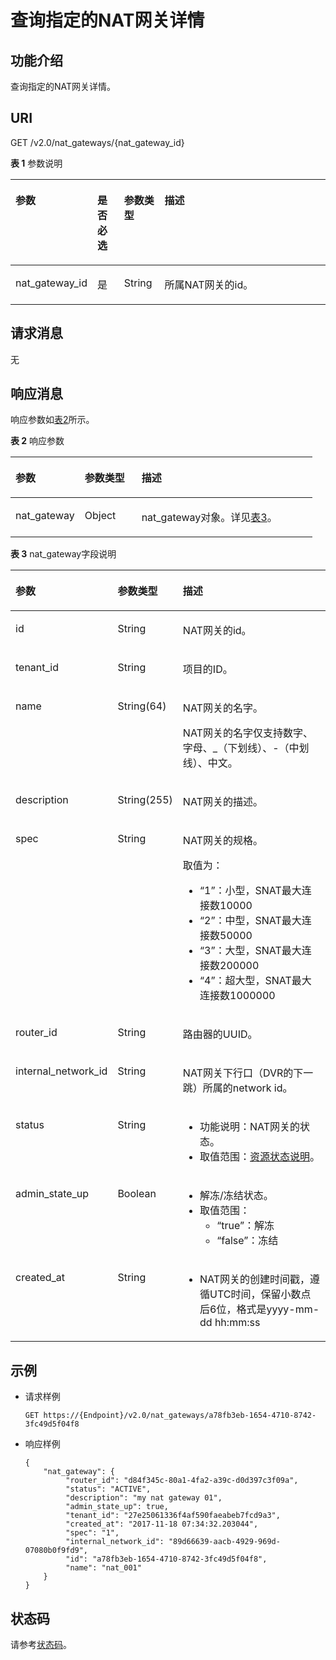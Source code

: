 # 查询指定的NAT网关详情<a name="ZH-CN_TOPIC_0201533629"></a>

## 功能介绍<a name="section45827181"></a>

查询指定的NAT网关详情。

## URI<a name="section9791447"></a>

GET /v2.0/nat\_gateways/\{nat\_gateway\_id\}

**表 1**  参数说明

<a name="table285161395713"></a>
<table><thead align="left"><tr id="row12912101317577"><th class="cellrowborder" valign="top" width="22.57%" id="mcps1.2.5.1.1"><p id="p791271313579"><a name="p791271313579"></a><a name="p791271313579"></a>参数</p>
</th>
<th class="cellrowborder" valign="top" width="8.649999999999999%" id="mcps1.2.5.1.2"><p id="p1391221355716"><a name="p1391221355716"></a><a name="p1391221355716"></a>是否必选</p>
</th>
<th class="cellrowborder" valign="top" width="12.9%" id="mcps1.2.5.1.3"><p id="p7912013105718"><a name="p7912013105718"></a><a name="p7912013105718"></a>参数类型</p>
</th>
<th class="cellrowborder" valign="top" width="55.879999999999995%" id="mcps1.2.5.1.4"><p id="p1191216131572"><a name="p1191216131572"></a><a name="p1191216131572"></a>描述</p>
</th>
</tr>
</thead>
<tbody><tr id="row1591281345717"><td class="cellrowborder" valign="top" width="22.57%" headers="mcps1.2.5.1.1 "><p id="p69121213115717"><a name="p69121213115717"></a><a name="p69121213115717"></a>nat_gateway_id</p>
</td>
<td class="cellrowborder" valign="top" width="8.649999999999999%" headers="mcps1.2.5.1.2 "><p id="p1291281325710"><a name="p1291281325710"></a><a name="p1291281325710"></a>是</p>
</td>
<td class="cellrowborder" valign="top" width="12.9%" headers="mcps1.2.5.1.3 "><p id="p179129138573"><a name="p179129138573"></a><a name="p179129138573"></a>String</p>
</td>
<td class="cellrowborder" valign="top" width="55.879999999999995%" headers="mcps1.2.5.1.4 "><p id="p20912111395719"><a name="p20912111395719"></a><a name="p20912111395719"></a>所属NAT网关的id。</p>
</td>
</tr>
</tbody>
</table>

## 请求消息<a name="section54909781"></a>

无

## 响应消息<a name="section24425986"></a>

响应参数如[表2](#table129831149144215)所示。

**表 2**  响应参数

<a name="table129831149144215"></a>
<table><thead align="left"><tr id="row2233175015424"><th class="cellrowborder" valign="top" width="22.93%" id="mcps1.2.4.1.1"><p id="p112331950124213"><a name="p112331950124213"></a><a name="p112331950124213"></a>参数</p>
</th>
<th class="cellrowborder" valign="top" width="18.83%" id="mcps1.2.4.1.2"><p id="p1023335020429"><a name="p1023335020429"></a><a name="p1023335020429"></a>参数类型</p>
</th>
<th class="cellrowborder" valign="top" width="58.24%" id="mcps1.2.4.1.3"><p id="p1123319502426"><a name="p1123319502426"></a><a name="p1123319502426"></a>描述</p>
</th>
</tr>
</thead>
<tbody><tr id="row1223325010421"><td class="cellrowborder" valign="top" width="22.93%" headers="mcps1.2.4.1.1 "><p id="p202331450134211"><a name="p202331450134211"></a><a name="p202331450134211"></a>nat_gateway</p>
</td>
<td class="cellrowborder" valign="top" width="18.83%" headers="mcps1.2.4.1.2 "><p id="p12331150184217"><a name="p12331150184217"></a><a name="p12331150184217"></a>Object</p>
</td>
<td class="cellrowborder" valign="top" width="58.24%" headers="mcps1.2.4.1.3 "><p id="p62331505427"><a name="p62331505427"></a><a name="p62331505427"></a>nat_gateway对象。详见<a href="#table514165011429">表3</a>。</p>
</td>
</tr>
</tbody>
</table>

**表 3**  nat\_gateway字段说明

<a name="table514165011429"></a>
<table><thead align="left"><tr id="row1233175044210"><th class="cellrowborder" valign="top" width="23.23%" id="mcps1.2.4.1.1"><p id="p16233350194217"><a name="p16233350194217"></a><a name="p16233350194217"></a>参数</p>
</th>
<th class="cellrowborder" valign="top" width="18.18%" id="mcps1.2.4.1.2"><p id="p1123375010428"><a name="p1123375010428"></a><a name="p1123375010428"></a>参数类型</p>
</th>
<th class="cellrowborder" valign="top" width="58.589999999999996%" id="mcps1.2.4.1.3"><p id="p2023313507424"><a name="p2023313507424"></a><a name="p2023313507424"></a>描述</p>
</th>
</tr>
</thead>
<tbody><tr id="row623313504427"><td class="cellrowborder" valign="top" width="23.23%" headers="mcps1.2.4.1.1 "><p id="p162338502421"><a name="p162338502421"></a><a name="p162338502421"></a>id</p>
</td>
<td class="cellrowborder" valign="top" width="18.18%" headers="mcps1.2.4.1.2 "><p id="p92331950144219"><a name="p92331950144219"></a><a name="p92331950144219"></a>String</p>
</td>
<td class="cellrowborder" valign="top" width="58.589999999999996%" headers="mcps1.2.4.1.3 "><p id="p5233165034219"><a name="p5233165034219"></a><a name="p5233165034219"></a>NAT网关的id。</p>
</td>
</tr>
<tr id="row72331550164211"><td class="cellrowborder" valign="top" width="23.23%" headers="mcps1.2.4.1.1 "><p id="p1123335024220"><a name="p1123335024220"></a><a name="p1123335024220"></a>tenant_id</p>
</td>
<td class="cellrowborder" valign="top" width="18.18%" headers="mcps1.2.4.1.2 "><p id="p8233450174216"><a name="p8233450174216"></a><a name="p8233450174216"></a>String</p>
</td>
<td class="cellrowborder" valign="top" width="58.589999999999996%" headers="mcps1.2.4.1.3 "><p id="p172332504428"><a name="p172332504428"></a><a name="p172332504428"></a>项目的ID。</p>
</td>
</tr>
<tr id="row17233185084220"><td class="cellrowborder" valign="top" width="23.23%" headers="mcps1.2.4.1.1 "><p id="p323355014426"><a name="p323355014426"></a><a name="p323355014426"></a>name</p>
</td>
<td class="cellrowborder" valign="top" width="18.18%" headers="mcps1.2.4.1.2 "><p id="p323355044218"><a name="p323355044218"></a><a name="p323355044218"></a>String(64)</p>
</td>
<td class="cellrowborder" valign="top" width="58.589999999999996%" headers="mcps1.2.4.1.3 "><p id="p42331650144212"><a name="p42331650144212"></a><a name="p42331650144212"></a>NAT网关的名字。</p>
<p id="p72333505429"><a name="p72333505429"></a><a name="p72333505429"></a>NAT网关的名字仅支持数字、字母、_（下划线）、-（中划线）、中文。</p>
</td>
</tr>
<tr id="row1623315018422"><td class="cellrowborder" valign="top" width="23.23%" headers="mcps1.2.4.1.1 "><p id="p19233145020424"><a name="p19233145020424"></a><a name="p19233145020424"></a>description</p>
</td>
<td class="cellrowborder" valign="top" width="18.18%" headers="mcps1.2.4.1.2 "><p id="p423318503426"><a name="p423318503426"></a><a name="p423318503426"></a>String(255)</p>
</td>
<td class="cellrowborder" valign="top" width="58.589999999999996%" headers="mcps1.2.4.1.3 "><p id="p923335014212"><a name="p923335014212"></a><a name="p923335014212"></a>NAT网关的描述。</p>
</td>
</tr>
<tr id="row1623315506427"><td class="cellrowborder" valign="top" width="23.23%" headers="mcps1.2.4.1.1 "><p id="p18233350184218"><a name="p18233350184218"></a><a name="p18233350184218"></a>spec</p>
</td>
<td class="cellrowborder" valign="top" width="18.18%" headers="mcps1.2.4.1.2 "><p id="p15233105018428"><a name="p15233105018428"></a><a name="p15233105018428"></a>String</p>
</td>
<td class="cellrowborder" valign="top" width="58.589999999999996%" headers="mcps1.2.4.1.3 "><p id="p1023385084218"><a name="p1023385084218"></a><a name="p1023385084218"></a>NAT网关的规格。</p>
<p id="p1223319508422"><a name="p1223319508422"></a><a name="p1223319508422"></a>取值为：</p>
<a name="ul132334508424"></a><a name="ul132334508424"></a><ul id="ul132334508424"><li>“1”：小型，SNAT最大连接数<span>10000</span></li><li>“2”：中型，SNAT最大连接数<span>50000</span></li><li>“3”：大型，SNAT最大连接数<span>200000</span></li><li>“4”：超大型，SNAT最大连接数<span>1000000</span></li></ul>
</td>
</tr>
<tr id="row42331050144212"><td class="cellrowborder" valign="top" width="23.23%" headers="mcps1.2.4.1.1 "><p id="p1723325015428"><a name="p1723325015428"></a><a name="p1723325015428"></a>router_id</p>
</td>
<td class="cellrowborder" valign="top" width="18.18%" headers="mcps1.2.4.1.2 "><p id="p3233115094213"><a name="p3233115094213"></a><a name="p3233115094213"></a>String</p>
</td>
<td class="cellrowborder" valign="top" width="58.589999999999996%" headers="mcps1.2.4.1.3 "><p id="p102331150144211"><a name="p102331150144211"></a><a name="p102331150144211"></a>路由器的UUID。</p>
</td>
</tr>
<tr id="row72331650164215"><td class="cellrowborder" valign="top" width="23.23%" headers="mcps1.2.4.1.1 "><p id="p8233195017429"><a name="p8233195017429"></a><a name="p8233195017429"></a>internal_network_id</p>
</td>
<td class="cellrowborder" valign="top" width="18.18%" headers="mcps1.2.4.1.2 "><p id="p223314508421"><a name="p223314508421"></a><a name="p223314508421"></a>String</p>
</td>
<td class="cellrowborder" valign="top" width="58.589999999999996%" headers="mcps1.2.4.1.3 "><p id="p4233125084214"><a name="p4233125084214"></a><a name="p4233125084214"></a>NAT网关下行口（DVR的下一跳）所属的network id。</p>
</td>
</tr>
<tr id="row102339502423"><td class="cellrowborder" valign="top" width="23.23%" headers="mcps1.2.4.1.1 "><p id="p82331150114212"><a name="p82331150114212"></a><a name="p82331150114212"></a>status</p>
</td>
<td class="cellrowborder" valign="top" width="18.18%" headers="mcps1.2.4.1.2 "><p id="p1823311508429"><a name="p1823311508429"></a><a name="p1823311508429"></a>String</p>
</td>
<td class="cellrowborder" valign="top" width="58.589999999999996%" headers="mcps1.2.4.1.3 "><a name="ul9233155034214"></a><a name="ul9233155034214"></a><ul id="ul9233155034214"><li>功能说明：NAT网关的状态。</li><li>取值范围：<a href="资源状态说明.md#table1390614366107">资源状态说明</a>。</li></ul>
</td>
</tr>
<tr id="row20233450104210"><td class="cellrowborder" valign="top" width="23.23%" headers="mcps1.2.4.1.1 "><p id="p32333502427"><a name="p32333502427"></a><a name="p32333502427"></a>admin_state_up</p>
</td>
<td class="cellrowborder" valign="top" width="18.18%" headers="mcps1.2.4.1.2 "><p id="p1764614265487"><a name="p1764614265487"></a><a name="p1764614265487"></a>Boolean</p>
</td>
<td class="cellrowborder" valign="top" width="58.589999999999996%" headers="mcps1.2.4.1.3 "><a name="ul71858556358"></a><a name="ul71858556358"></a><ul id="ul71858556358"><li>解冻/冻结状态。</li><li>取值范围：<a name="ul11838172814409"></a><a name="ul11838172814409"></a><ul id="ul11838172814409"><li>“true”：解冻</li><li>“false”：冻结</li></ul>
</li></ul>
</td>
</tr>
<tr id="row22331050154211"><td class="cellrowborder" valign="top" width="23.23%" headers="mcps1.2.4.1.1 "><p id="p723305014427"><a name="p723305014427"></a><a name="p723305014427"></a>created_at</p>
</td>
<td class="cellrowborder" valign="top" width="18.18%" headers="mcps1.2.4.1.2 "><p id="p423312509427"><a name="p423312509427"></a><a name="p423312509427"></a>String</p>
</td>
<td class="cellrowborder" valign="top" width="58.589999999999996%" headers="mcps1.2.4.1.3 "><a name="ul16233750144212"></a><a name="ul16233750144212"></a><ul id="ul16233750144212"><li>NAT网关的创建时间戳，遵循UTC时间，保留小数点后6位，格式是yyyy-mm-dd hh:mm:ss</li></ul>
</td>
</tr>
</tbody>
</table>

## 示例<a name="section18507287"></a>

-   请求样例

    ```
    GET https://{Endpoint}/v2.0/nat_gateways/a78fb3eb-1654-4710-8742-3fc49d5f04f8
    ```


-   响应样例

    ```
    {
        "nat_gateway": { 
             "router_id": "d84f345c-80a1-4fa2-a39c-d0d397c3f09a", 
             "status": "ACTIVE", 
             "description": "my nat gateway 01", 
             "admin_state_up": true, 
             "tenant_id": "27e25061336f4af590faeabeb7fcd9a3", 
             "created_at": "2017-11-18 07:34:32.203044", 
             "spec": "1", 
             "internal_network_id": "89d66639-aacb-4929-969d-07080b0f9fd9", 
             "id": "a78fb3eb-1654-4710-8742-3fc49d5f04f8", 
             "name": "nat_001" 
        }
    }
    ```


## 状态码<a name="section22695302"></a>

请参考[状态码](状态码.md)。

